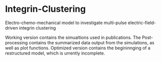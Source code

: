 # Integrin-Clustering
Electro-chemo-mechanical model to investigate multi-pulse electric-field-driven integrin clustering

Working version contains the simualtions used in publications.
The Post-processing contains the summarized data output from the simulations, as well as plot functions.
Optimized version contains the begininnging of a restructured model, which is urrently incomplete.
